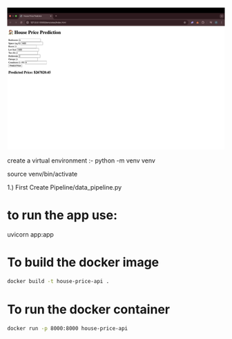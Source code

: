 
![alt text](house_price_prediction.png)


create a virtual environment :- 
python -m venv venv

source venv/bin/activate



1.) First Create Pipeline/data_pipeline.py 

# to run the app use: 
uvicorn app:app 

# To build the docker image 

```bash 
docker build -t house-price-api . 
```

# To run the docker container 
```bash
docker run -p 8000:8000 house-price-api 

```



























